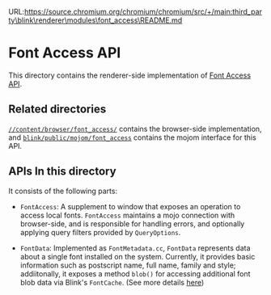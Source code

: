 URL:https://source.chromium.org/chromium/chromium/src/+/main:third_party\blink\renderer\modules\font_access\README.md
# Font Access API

This directory contains the renderer-side implementation of
[Font Access API](https://github.com/WICG/local-font-access/blob/main/README.md).

## Related directories

[`//content/browser/font_access/`](../../../../../content/browser/font_access/)
contains the browser-side implementation, and 
[`blink/public/mojom/font_access`](../../../public/mojom/font_access) contains
the mojom interface for this API.

## APIs In this directory

It consists of the following parts:

 * `FontAccess`: A supplement to window that exposes an operation to access
    local fonts. `FontAccess` maintains a mojo connection with browser-side,
    and is responsible for handling errors, and optionally applying query
    filters provided by `QueryOptions`.

 * `FontData`: Implemented as `FontMetadata.cc`, `FontData` represents data
    about a single font installed on the system. Currently, it provides basic
    information such as postscript name, full name, family and style;
    addiitonally, it exposes a method `blob()` for accessing additional font
    blob data via Blink's `FontCache`.
    (See more details [here](../../../blink/renderer/platform/fonts))
